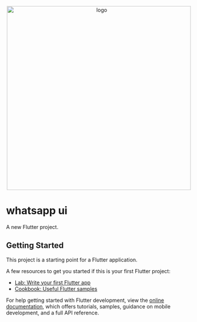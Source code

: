 <div align="center">

  <img src="https://www.saviantconsulting.com/assets/img/flutter-logo.png" alt="logo" width="500" height="auto" />
  
 </div>

# whatsapp ui

A new Flutter project.

## Getting Started

This project is a starting point for a Flutter application.

A few resources to get you started if this is your first Flutter project:

- [Lab: Write your first Flutter app](https://docs.flutter.dev/get-started/codelab)
- [Cookbook: Useful Flutter samples](https://docs.flutter.dev/cookbook)

For help getting started with Flutter development, view the
[online documentation](https://docs.flutter.dev/), which offers tutorials,
samples, guidance on mobile development, and a full API reference.
